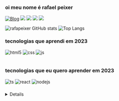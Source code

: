 ### oi meu nome é rafael peixer

[![Blog](https://img.shields.io/website?label=rafaelpeixer.com.br&style=for-the-badge&url=https://rafaelpeixer.com.br/)](https://rafaelpeixer.com.br)
<a href="https://www.youtube.com/@rafapeixer" target="_blank"><img src="https://img.shields.io/badge/YouTube-FF0000?style=for-the-badge&logo=youtube&logoColor=white" target="_blank"></a>
<a href="https://www.twitch.tv/rafapeixer" target="_blank"><img src="https://img.shields.io/badge/Twitch-9146FF?style=for-the-badge&logo=twitch&logoColor=white" target="_blank"></a>
<a href="https://instagram.com/rafapeixer" target="_blank"><img src="https://img.shields.io/badge/-Instagram-%23E4405F?style=for-the-badge&logo=instagram&logoColor=white" target="_blank"></a>
<a href="https://www.linkedin.com/in/rafapeixer" target="_blank"><img src="https://img.shields.io/badge/-LinkedIn-%230077B5?style=for-the-badge&logo=linkedin&logoColor=white" target="_blank"></a> 

![rafapeixer GitHub stats](https://github-readme-stats.vercel.app/api?username=rafapeixer&show_icons=true&theme=dark&include_all_commits=true&count_private=true)
![Top Langs](https://github-readme-stats.vercel.app/api/top-langs/?username=rafapeixer&layout=compact&langs_count=8&theme=dark)

### tecnologias que aprendi em 2023

<div style="display: inline_block">
  <img align="center" alt="html5" src="https://img.shields.io/badge/HTML5-E34F26?style=for-the-badge&logo=html5&logoColor=white" />
  <img align="center" alt="css" src="https://img.shields.io/badge/CSS3-1572B6?style=for-the-badge&logo=css3&logoColor=white" />
  <img align="center" alt="js" src="https://img.shields.io/badge/JavaScript-F7DF1E?style=for-the-badge&logo=javascript&logoColor=black" />
</div><br/>

### tecnologias que eu quero aprender em 2023

<div>
  <img align="center" alt="ts" src="https://img.shields.io/badge/TypeScript-007ACC?style=for-the-badge&logo=typescript&logoColor=white" />
  <img align="center" alt="react" src="https://img.shields.io/badge/React-20232A?style=for-the-badge&logo=react&logoColor=61DAFB" />
  <img align="center" alt="nodejs" src="https://img.shields.io/badge/Node.js-43853D?style=for-the-badge&logo=node.js&logoColor=white" />
</div>

###

<details>
<p align="center">
  <a href="https://github.com/rafapeixer">
    <img src="http://github-profile-summary-cards.vercel.app/api/cards/profile-details?username=rafapeixer&theme=dark" />
  </a>
  <a href="https://github.com/rafapeixer">
    <img src="https://github-readme-streak-stats.herokuapp.com/?user=rafapeixer&hide_border=true&card_width=338&theme=dark" />
  </a>
  <a href="https://github.com/rafapeixer">
    <img src="http://github-profile-summary-cards.vercel.app/api/cards/stats?username=rafapeixer&theme=dark" />
  </a>
</p>
</details>
